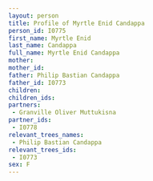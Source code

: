 ```yaml
---
layout: person
title: Profile of Myrtle Enid Candappa
person_id: I0775
first_name: Myrtle Enid
last_name: Candappa
full_name: Myrtle Enid Candappa
mother: 
mother_id: 
father: Philip Bastian Candappa
father_id: I0773
children:
children_ids:
partners:
 - Granville Oliver Muttukisna
partner_ids:
 - I0778
relevant_trees_names:
 - Philip Bastian Candappa
relevant_trees_ids:
 - I0773
sex: F
---
```


